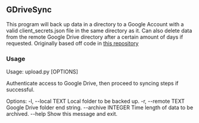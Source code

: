 ## GDriveSync

This program will back up data in a directory to a Google Account with a valid client_secrets.json file in the same directory as it. Can also delete data from the remote Google Drive directory after a certain amount of days if requested. 
Originally based off code in [this repository](https://github.com/SamirStandnes/gdrive_sync_folder_script)

### Usage
Usage: upload.py [OPTIONS]

  Authenticate access to Google Drive, then proceed to syncing steps if
  successful.

Options:
  -l, --local TEXT   Local folder to be backed up.
  -r, --remote TEXT  Google Drive folder end string.
  --archive INTEGER  Time length of data to be archived.
  --help             Show this message and exit.
